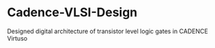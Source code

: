# Cadence-VLSI-Design
Designed digital architecture of transistor level logic gates in CADENCE Virtuso 
